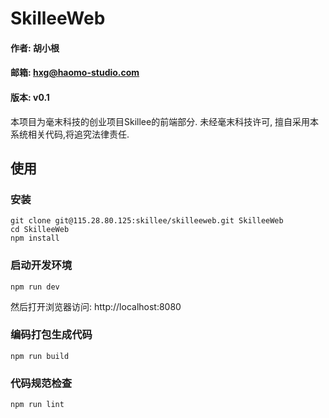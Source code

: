 # SkilleeWeb
#### 作者: 胡小根
#### 邮箱: hxg@haomo-studio.com
#### 版本: v0.1

本项目为毫末科技的创业项目Skillee的前端部分. 未经毫末科技许可, 擅自采用本系统相关代码,将追究法律责任.

## 使用

### 安装

	git clone git@115.28.80.125:skillee/skilleeweb.git SkilleeWeb
	cd SkilleeWeb
	npm install

### 启动开发环境

	npm run dev

然后打开浏览器访问: http://localhost:8080


### 编码打包生成代码

	npm run build

### 代码规范检查

	npm run lint
